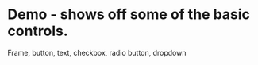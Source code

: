 # Demo - shows off some of the basic controls.

Frame, button, text, checkbox, radio button, dropdown
